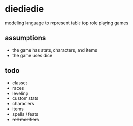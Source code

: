 # diediedie
modeling language to represent table top role playing games 

## assumptions
* the game has stats, characters, and items
* the game uses dice

## todo

* classes
* races
* leveling
* custom stats
* characters
* items
* spells / feats
* ~~roll modifiers~~